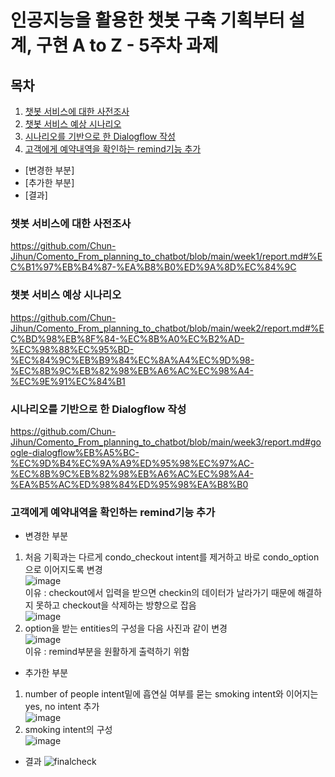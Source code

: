 # 인공지능을 활용한 챗봇 구축 기획부터 설계, 구현 A to Z - 5주차 과제
## 목차
1. [챗봇 서비스에 대한 사전조사](https://github.com/Chun-Jihun/Comento_From_planning_to_chatbot/tree/main/week5#챗봇-서비스에-대한-사전조사)
2. [챗봇 서비스 예상 시나리오](https://github.com/Chun-Jihun/Comento_From_planning_to_chatbot/tree/main/week5#챗봇-서비스-예상-시나리오)
3. [시나리오를 기반으로 한 Dialogflow 작성](https://github.com/Chun-Jihun/Comento_From_planning_to_chatbot/tree/main/week5#시나리오를-기반으로-한-Dialogflow-작성)
4. [고객에게 예약내역을 확인하는 remind기능 추가](https://github.com/Chun-Jihun/Comento_From_planning_to_chatbot/tree/main/week5#고객에게-예약내역을-확인하는-remind기능-추가)
  - [변경한 부분]
  - [추가한 부분]
  - [결과]
### 챗봇 서비스에 대한 사전조사
https://github.com/Chun-Jihun/Comento_From_planning_to_chatbot/blob/main/week1/report.md#%EC%B1%97%EB%B4%87-%EA%B8%B0%ED%9A%8D%EC%84%9C
### 챗봇 서비스 예상 시나리오
https://github.com/Chun-Jihun/Comento_From_planning_to_chatbot/blob/main/week2/report.md#%EC%BD%98%EB%8F%84-%EC%8B%A0%EC%B2%AD-%EC%98%88%EC%95%BD-%EC%84%9C%EB%B9%84%EC%8A%A4%EC%9D%98-%EC%8B%9C%EB%82%98%EB%A6%AC%EC%98%A4-%EC%9E%91%EC%84%B1
### 시나리오를 기반으로 한 Dialogflow 작성
https://github.com/Chun-Jihun/Comento_From_planning_to_chatbot/blob/main/week3/report.md#google-dialogflow%EB%A5%BC-%EC%9D%B4%EC%9A%A9%ED%95%98%EC%97%AC-%EC%8B%9C%EB%82%98%EB%A6%AC%EC%98%A4-%EA%B5%AC%ED%98%84%ED%95%98%EA%B8%B0
### 고객에게 예약내역을 확인하는 remind기능 추가
- 변경한 부분
1. 처음 기획과는 다르게 condo_checkout intent를 제거하고 바로 condo_option으로 이어지도록 변경   
![image](https://user-images.githubusercontent.com/86049096/196025436-33b0ddbd-664c-416f-9164-131bd489ee5c.png)   
이유 : checkout에서 입력을 받으면 checkin의 데이터가 날라가기 때문에 해결하지 못하고 checkout을 삭제하는 방향으로 잡음   
![image](https://user-images.githubusercontent.com/86049096/196026083-da04487d-1b7f-4a74-8a20-04664db14bf7.png)   
2. option을 받는 entities의 구성을 다음 사진과 같이 변경   
![image](https://user-images.githubusercontent.com/86049096/196026464-f8b9105a-e1c3-45d0-93c8-740bc0ae293c.png)   
이유 : remind부분을 원활하게 출력하기 위함   
- 추가한 부분
1. number of people intent밑에 흡연실 여부를 묻는 smoking intent와 이어지는 yes, no intent 추가   
![image](https://user-images.githubusercontent.com/86049096/196026250-29470bd8-61a6-4b94-8de4-ab3a99a2d4c8.png)   
2. smoking intent의 구성   
![image](https://user-images.githubusercontent.com/86049096/196026276-6e7507ba-6bf5-4a6d-afb3-2c3e4148d8f4.png)   
- 결과
![finalcheck](https://user-images.githubusercontent.com/86049096/196026429-f5c83337-c768-4041-aa86-03e6b3efe86c.jpg)
